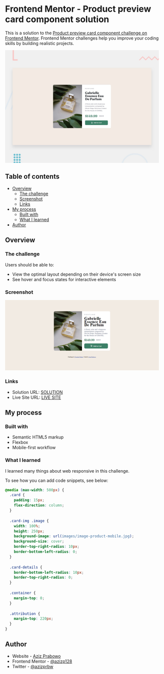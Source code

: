 # Frontend Mentor - Product preview card component solution

This is a solution to the [Product preview card component challenge on Frontend Mentor](https://www.frontendmentor.io/challenges/product-preview-card-component-GO7UmttRfa). Frontend Mentor challenges help you improve your coding skills by building realistic projects.

![Design preview for the Product preview card component coding challenge](./design/desktop-preview.jpg)

## Table of contents

- [Overview](#overview)
  - [The challenge](#the-challenge)
  - [Screenshot](#screenshot)
  - [Links](#links)
- [My process](#my-process)
  - [Built with](#built-with)
  - [What I learned](#what-i-learned)
- [Author](#author)

## Overview

### The challenge

Users should be able to:

- View the optimal layout depending on their device's screen size
- See hover and focus states for interactive elements

### Screenshot

![](./screenshot/full-page.png)

### Links

- Solution URL: [SOLUTION](https://your-solution-url.com)
- Live Site URL: [LIVE SITE](https://azizp128.github.io/product-preview-card/)

## My process

### Built with

- Semantic HTML5 markup
- Flexbox
- Mobile-first workflow

### What I learned

I learned many things about web responsive in this challenge.

To see how you can add code snippets, see below:

```css
@media (max-width: 500px) {
  .card {
    padding: 15px;
    flex-direction: column;
  }

  .card-img .image {
    width: 100%;
    height: 250px;
    background-image: url(images/image-product-mobile.jpg);
    background-size: cover;
    border-top-right-radius: 10px;
    border-bottom-left-radius: 0;
  }

  .card-details {
    border-bottom-left-radius: 10px;
    border-top-right-radius: 0;
  }

  .container {
    margin-top: 0;
  }

  .attribution {
    margin-top: 220px;
  }
}
```

## Author

- Website - [Aziz Prabowo](https://azizp128.github.io/)
- Frontend Mentor - [@azizp128](https://www.frontendmentor.io/profile/yourusername)
- Twitter - [@azizprbw](https://www.twitter.com/azizprbw)
